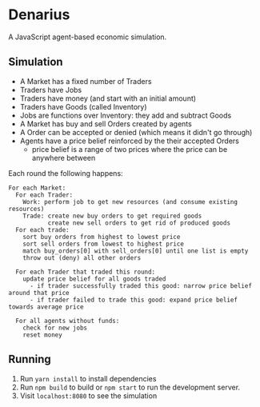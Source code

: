 # Denarius

A JavaScript agent-based economic simulation.

## Simulation

- A Market has a fixed number of Traders
- Traders have Jobs
- Traders have money (and start with an initial amount)
- Traders have Goods (called Inventory)
- Jobs are functions over Inventory: they add and subtract Goods
- A Market has buy and sell Orders created by agents
- A Order can be accepted or denied (which means it didn't go through)
- Agents have a price belief reinforced by the their accepted Orders
  - price belief is a range of two prices where the price can be anywhere between

Each round the following happens:

```
For each Market:
  For each Trader:
    Work: perform job to get new resources (and consume existing resources)
    Trade: create new buy orders to get required goods
           create new sell orders to get rid of produced goods
  For each trade:
    sort buy orders from highest to lowest price
    sort sell orders from lowest to highest price
    match buy_orders[0] with sell_orders[0] until one list is empty
    throw out (deny) all other orders

  For each Trader that traded this round:
    update price belief for all goods traded
      - if trader successfully traded this good: narrow price belief around that price
      - if trader failed to trade this good: expand price belief towards average price

  For all agents without funds:
    check for new jobs
    reset money

```

## Running

1. Run `yarn install` to install dependencies
2. Run `npm build` to build or `npm start` to run the development server.
3. Visit `localhost:8080` to see the simulation
